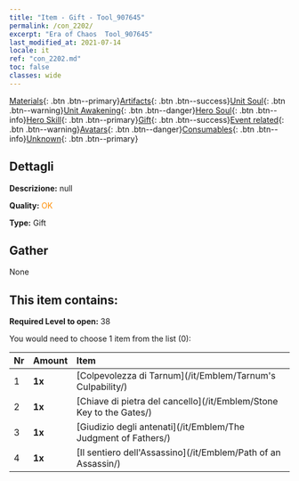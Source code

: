 ```yaml
---
title: "Item - Gift - Tool_907645"
permalink: /con_2202/
excerpt: "Era of Chaos  Tool_907645"
last_modified_at: 2021-07-14
locale: it
ref: "con_2202.md"
toc: false
classes: wide
---
```

 [Materials](/ItemsIT/){: .btn .btn--primary}[Artifacts](/ItemsIT/Artifacts/){: .btn .btn--success}[Unit Soul](/ItemsIT/UnitSoul/){: .btn .btn--warning}[Unit Awakening](/ItemsIT/UnitAwakening/){: .btn .btn--danger}[Hero Soul](/ItemsIT/HeroSoul/){: .btn .btn--info}[Hero Skill](/ItemsIT/HeroSkill/){: .btn .btn--primary}[Gift](/ItemsIT/Gift/){: .btn .btn--success}[Event related](/ItemsIT/Events/){: .btn .btn--warning}[Avatars](/ItemsIT/Avatars/){: .btn .btn--danger}[Consumables](/ItemsIT/Consumables/){: .btn .btn--info}[Unknown](/ItemsIT/Unknown/){: .btn .btn--primary}

## Dettagli
 **Descrizione:** null

 **Quality:** <span style="color: #FF8C00">OK</span>

 **Type:** Gift

## Gather

  None

## This item contains:

 **Required Level to open:** 38

 You would need to choose 1 item from the list (0):

  | Nr | Amount |     Item    |
  |:---|:-------|:------------|
  | 1 |  **1x** | [Colpevolezza di Tarnum](/it/Emblem/Tarnum's Culpability/) |  | 
  | 2 |  **1x** | [Chiave di pietra del cancello](/it/Emblem/Stone Key to the Gates/) |  | 
  | 3 |  **1x** | [Giudizio degli antenati](/it/Emblem/The Judgment of Fathers/) |  | 
  | 4 |  **1x** | [Il sentiero dell'Assassino](/it/Emblem/Path of an Assassin/) |  | 
